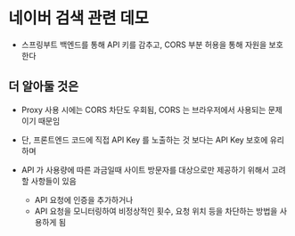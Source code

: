 # 네이버 검색 관련 데모

- 스프링부트 백엔드를 통해 API 키를 감추고, CORS 부분 허용을 통해 자원을 보호한다

## 더 알아둘 것은

- Proxy 사용 시에는 CORS 차단도 우회됨, CORS 는 브라우저에서 사용되는 문제이기 때문임
- 단, 프론트엔드 코드에 직접 API Key 를 노출하는 것 보다는 API Key 보호에 유리하며
- API 가 사용량에 따른 과금일때 사이트 방문자를 대상으로만 제공하기 위해서 고려할 사항들이 있음

    - API 요청에 인증을 추가하거나
    - API 요청을 모니터링하여 비정상적인 횟수, 요청 위치 등을 차단하는 방법을 사용하게 됨
